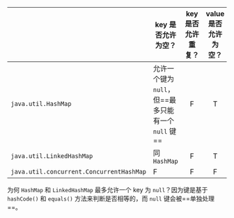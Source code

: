 |                                          | key 是否允许为空？                                  | key 是否允许重复？ | value 是否允许为空？ |
| ---------------------------------------- | --------------------------------------------------- | :----------------: | :------------------: |
| `java.util.HashMap`                      | 允许一个键为 `null`，但==最多只能有一个 `null` 键== |         F          |          T           |
| `java.util.LinkedHashMap`                | 同 `HashMap`                                        |         F          |          T           |
| `java.util.concurrent.ConcurrentHashMap` | F                                                   |         F          |          F           |



为何 `HashMap` 和 `LinkedHashMap` 最多允许一个 key 为 `null`？因为键是基于 `hashCode()` 和 `equals()` 方法来判断是否相等的，而 `null` 键会被==单独处理==。